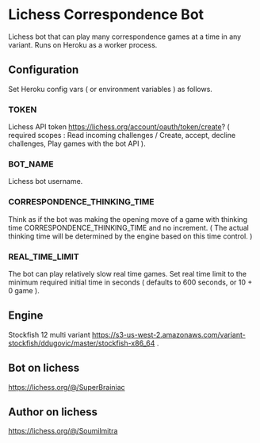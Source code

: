 # Lichess Correspondence Bot

Lichess bot that can play many correspondence games at a time in any variant. Runs on Heroku as a worker process.

## Configuration

Set Heroku config vars ( or environment variables ) as follows.

### TOKEN

Lichess API token https://lichess.org/account/oauth/token/create? ( required scopes : Read incoming challenges / Create, accept, decline challenges, Play games with the bot API ).

### BOT_NAME

Lichess bot username.

### CORRESPONDENCE_THINKING_TIME

Think as if the bot was making the opening move of a game with thinking time CORRESPONDENCE_THINKING_TIME and no increment. ( The actual thinking time will be determined by the engine based on this time control. )

### REAL_TIME_LIMIT

The bot can play relatively slow real time games. Set real time limit to the minimum required initial time in seconds ( defaults to 600 seconds, or 10 + 0 game ).

## Engine

Stockfish 12 multi variant https://s3-us-west-2.amazonaws.com/variant-stockfish/ddugovic/master/stockfish-x86_64 .

## Bot on lichess

https://lichess.org/@/SuperBrainiac

## Author on lichess

https://lichess.org/@/Soumilmitra
